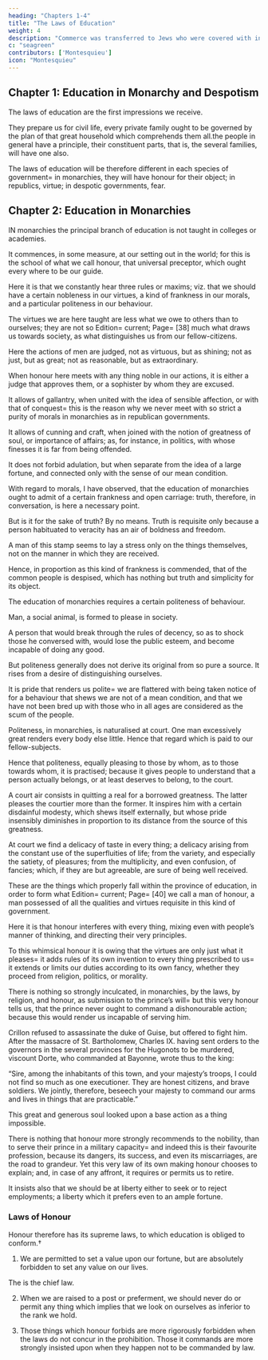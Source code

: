 ```yaml
---
heading: "Chapters 1-4"
title: "The Laws of Education"
weight: 4
description: "Commerce was transferred to Jews who were covered with infamy. It soon ranked with the most shameful usury with monopolies, the levying of subsidies, and all the dishonest means of acquiring wealth"
c: "seagreen"
contributors: ['Montesquieu']
icon: "Montesquieu"
---
```




## Chapter 1: Education in Monarchy and Despotism

The laws of education are the first impressions we receive. 

They prepare us for civil life, every private family ought to be governed by the plan of that great household which comprehends them all.the people in general have a principle, their constituent parts, that is, the several families, will have one also.

The laws of education will be therefore different in each species of government=  in monarchies, they will have honour for their object; in republics, virtue; in despotic governments, fear.


## Chapter 2: Education in Monarchies

IN monarchies the principal branch of education is not taught in colleges or academies. 

It commences, in some measure, at our setting out in the world; for this is the school of what we call honour, that universal preceptor, which ought every where to be our guide.

Here it is that we constantly hear three rules or maxims; viz. that we should have a certain nobleness in our virtues, a kind of frankness in our morals, and a particular politeness in our behaviour.

The virtues we are here taught are less what we owe to others than to ourselves; they are not so Edition=  current; Page=  [38] much what draws us towards society, as what distinguishes us from our fellow-citizens.

Here the actions of men are judged, not as virtuous, but as shining; not as just, but as great; not as reasonable, but as extraordinary.

When honour here meets with any thing noble in our actions, it is either a judge that approves them, or a sophister by whom they are excused.

It allows of gallantry, when united with the idea of sensible affection, or with that of conquest=  this is the reason why we never meet with so strict a purity of morals in monarchies as in republican governments.

It allows of cunning and craft, when joined with the notion of greatness of soul, or importance of affairs; as, for instance, in politics, with whose finesses it is far from being offended.

It does not forbid adulation, but when separate from the idea of a large fortune, and connected only with the sense of our mean condition.

With regard to morals, I have observed, that the education of monarchies ought to admit of a certain frankness and open carriage: truth, therefore, in conversation, is here a necessary point. 

But is it for the sake of truth? By no means. Truth is requisite only because a person habituated to veracity has an air of boldness and freedom. 

A man of this stamp seems to lay a stress only on the things themselves, not on the manner in which they are received.

Hence, in proportion as this kind of frankness is commended, that of the common people is despised, which has nothing but truth and simplicity for its object.

The education of monarchies requires a certain politeness of behaviour.

Man, a social animal, is formed to please in society. 

A person that would break through the rules of decency, so as to shock those he conversed with, would lose the public esteem, and become incapable of doing any good.

But politeness generally does not derive its original from so pure a source. It rises from a desire of distinguishing ourselves. 

It is pride that renders us polite=  we are flattered with being taken notice of for a behaviour that shews we are not of a mean condition, and that we have not been bred up with those who in all ages are considered as the scum of the people.

Politeness, in monarchies, is naturalised at court. One man excessively great renders every body else little. Hence that regard which is paid to our fellow-subjects. 

Hence that politeness, equally pleasing to those by whom, as to those towards whom, it is practised; because it gives people to understand that a person actually belongs, or at least deserves to belong, to the court.

A court air consists in quitting a real for a borrowed greatness. The latter pleases the courtier more than the former. It inspires him with a certain disdainful modesty, which shews itself externally, but whose pride insensibly diminishes in proportion to its distance from the source of this greatness.

At court we find a delicacy of taste in every thing; a delicacy arising from the constant use of the superfluities of life; from the variety, and especially the satiety, of pleasures; from the multiplicity, and even confusion, of fancies; which, if they are but agreeable, are sure of being well received.

These are the things which properly fall within the province of education, in order to form what Edition=  current; Page=  [40] we call a man of honour, a man possessed of all the qualities and virtues requisite in this kind of government.

Here it is that honour interferes with every thing, mixing even with people’s manner of thinking, and directing their very principles.

To this whimsical honour it is owing that the virtues are only just what it pleases=  it adds rules of its own invention to every thing prescribed to us=  it extends or limits our duties according to its own fancy, whether they proceed from religion, politics, or morality.

There is nothing so strongly inculcated, in monarchies, by the laws, by religion, and honour, as submission to the prince’s will=  but this very honour tells us, that the prince never ought to command a dishonourable action; because this would render us incapable of serving him.

Crillon refused to assassinate the duke of Guise, but offered to fight him. After the massacre of St. Bartholomew, Charles IX. having sent orders to the governors in the several provinces for the Hugonots to be murdered, viscount Dorte, who commanded at Bayonne, wrote thus to the king:

“Sire, among the inhabitants of this town, and your majesty’s troops, I could not find so much as one executioner.  They are honest citizens, and brave soldiers. We jointly, therefore, beseech your majesty to command our arms and lives in things that are practicable.” 

This great and generous soul looked upon a base action as a thing impossible.

There is nothing that honour more strongly recommends to the nobility, than to serve their prince in a military capacity=  and indeed this is their favourite profession, because its dangers, its success, and even its miscarriages, are the road to grandeur. Yet this very law of its own making honour chooses to explain; and, in case of any affront, it requires or permits us to retire.

It insists also that we should be at liberty either to seek or to reject employments; a liberty which it prefers even to an ample fortune.


### Laws of Honour

Honour therefore has its supreme laws, to which education is obliged to conform.† 

1. We are permitted to set a value upon our fortune, but are absolutely forbidden to set any value on our lives.

The is the chief law. 

2. When we are raised to a post or preferment, we should never do or permit any thing which implies that we look on ourselves as inferior to the rank we hold.

3. Those things which honour forbids are more rigorously forbidden when the laws do not concur in the prohibition. Those it commands are more strongly insisted upon when they happen not to be commanded by law.

